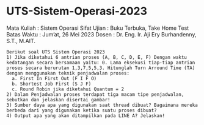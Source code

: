 # UTS-Sistem-Operasi-2023

Mata Kuliah : Sistem Operasi
Sifat Ujian : Buku Terbuka, Take Home Test
Batas Waktu : Jum’at, 26 Mei 2023
Dosen : Dr. Eng. Ir. Aji Ery Burhandenny, S.T., M.AIT.
~~~~~~~~~~~~~~~~~~~~~~~~~~~~~~~~~~~~~~~~~~~~~~~~~~~~~~~~~~~~~~~~~~~~~~~~~~~~~~~~~~~~~~~~~~~~~~~~~~~~~~~~~~~~~~~~~~~~~~~~~~~~~~~~~~~~~~~~~~~
Berikut soal UTS Sistem Operasi 2023
1) Jika diketahui 6 antrian proses (A, B, C, D, E, F) Dengan waktu kedatangan secara bersamaan yaitu: 0. Lama eksekusi tiap-tiap antrian proses secara berurutan 1,3,7,5,5,3. Hitunglah Turn Arround Time (TA) dengan menggunakan teknik penjadwalan proses:
  a. First In First Out (F I F O)
  b. Shortest Job First (S J F)
  c. Round Robin jika diketahui Quantum = 2
2) Dalam Penjadwalan proses terdapat tiga macam tipe penjadwalan, sebutkan dan jelaskan disertai gambar!
3) Sumber daya apa yang digunakan saat thread dibuat? Bagaimana mereka berbeda dari yang digunakan ketika suatu proses dibuat?
4) Output apa yang akan ditampilkan pada LINE A? Jelaskan!

